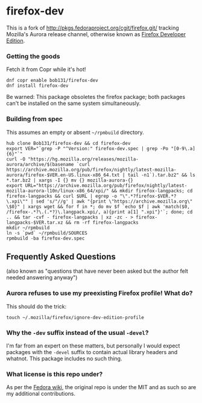 firefox-dev
===========

This is a fork of http://pkgs.fedoraproject.org/cgit/firefox.git/
tracking Mozilla's Aurora release channel, otherwise known as [Firefox
Developer Edition](https://www.mozilla.org/firefox/developer/).

### Getting the goods

Fetch it from Copr while it's hot!

```
dnf copr enable bob131/firefox-dev
dnf install firefox-dev
```

Be warned: This package obsoletes the firefox package; both packages
can't be installed on the same system simultaneously.

### Building from spec

This assumes an empty or absent `~/rpmbuild` directory.

```
hub clone Bob131/firefox-dev && cd firefox-dev
export VER="`grep -P "^Version:" firefox-dev.spec | grep -Po "[0-9\.a]{6}"`"
curl -O "https://hg.mozilla.org/releases/mozilla-aurora/archive/$(basename `curl https://archive.mozilla.org/pub/firefox/nightly/latest-mozilla-aurora/firefox-$VER.en-US.linux-x86_64.txt | tail -n1`).tar.bz2" && ls *.tar.bz2 | xargs -I {} mv {} mozilla-aurora-{}
export URL="https://archive.mozilla.org/pub/firefox/nightly/latest-mozilla-aurora-l10n/linux-x86_64/xpi/" && mkdir firefox-langpacks; cd firefox-langpacks && curl $URL | egrep -o "\".*?firefox-$VER.*?\.xpi\"" | sed 's/"//g' | awk "{print \"https://archive.mozilla.org\" \$0}" | xargs wget && for f in *; do mv $f `echo $f | awk 'match($0, /firefox-.*?\.(.*?)\.langpack.xpi/, a){print a[1] ".xpi"}'`; done; cd .. && tar -cvf - firefox-langpacks | xz -zc - > firefox-langpacks-$VER.tar.xz && rm -rf firefox-langpacks
mkdir ~/rpmbuild
ln -s `pwd` ~/rpmbuild/SOURCES
rpmbuild -ba firefox-dev.spec
```

## Frequently Asked Questions

(also known as "questions that have never been asked but the author felt
needed answering anyway")

### Aurora refuses to use my preexisting Firefox profile! What do?

This should do the trick:

```
touch ~/.mozilla/firefox/ignore-dev-edition-profile
```

### Why the `-dev` suffix instead of the usual `-devel`?

I'm far from an expert on these matters, but personally I would expect
packages with the `-devel` suffix to contain actual library headers and
whatnot. This package includes no such thing.

### What license is this repo under?

As per the [Fedora wiki](https://fedoraproject.org/wiki/Licensing:Main#License_of_Fedora_SPEC_Files),
the original repo is under the MIT and as such so are my additional
contributions.
